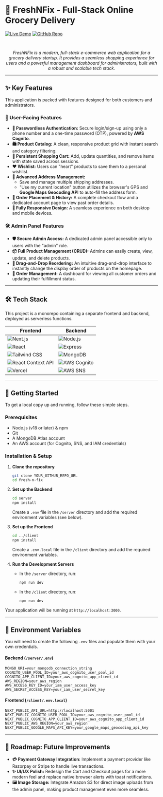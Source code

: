 # 🛒 FreshNFix - Full-Stack Online Grocery Delivery

[![Live Demo](https://img.shields.io/badge/Live-Demo-brightgreen?style=for-the-badge)](https://fresh-n-fix.vercel.app)
[![GitHub Repo](https://img.shields.io/badge/GitHub-Repo-blue?style=for-the-badge&logo=github)](https://github.com/nikhil00001/FreshNFix.git)

<br>

<p align="center">
  <em>FreshNFix is a modern, full-stack e-commerce web application for a grocery delivery startup. It provides a seamless shopping experience for users and a powerful management dashboard for administrators, built with a robust and scalable tech stack.</em>
</p>

---

## ✨ Key Features

This application is packed with features designed for both customers and administrators.

### 👤 User-Facing Features
* **🔐 Passwordless Authentication:** Secure login/sign-up using only a phone number and a one-time password (OTP), powered by **AWS Cognito**.
* **🛍️ Product Catalog:** A clean, responsive product grid with instant search and category filtering.
* **🛒 Persistent Shopping Cart:** Add, update quantities, and remove items with state saved across sessions.
* **❤️ Wishlist:** Users can "heart" products to save them to a personal wishlist.
* **📍 Advanced Address Management:**
    * Save and manage multiple shipping addresses.
    * "Use my current location" button utilizes the browser's GPS and **Google Maps Geocoding API** to auto-fill the address form.
* **📜 Order Placement & History:** A complete checkout flow and a dedicated account page to view past order details.
* **📱 Fully Responsive Design:** A seamless experience on both desktop and mobile devices.

### 🛠️ Admin Panel Features
* **🛡️ Secure Admin Access:** A dedicated admin panel accessible only to users with the "admin" role.
* **📦 Full Product Management (CRUD):** Admins can easily create, view, update, and delete products.
* **🔄 Drag-and-Drop Reordering:** An intuitive drag-and-drop interface to instantly change the display order of products on the homepage.
* **🚚 Order Management:** A dashboard for viewing all customer orders and updating their fulfillment status.

---

## 🛠️ Tech Stack

This project is a monorepo containing a separate frontend and backend, deployed as serverless functions.

| Frontend                                                                                                                              | Backend                                                                                                                                                    |
| ------------------------------------------------------------------------------------------------------------------------------------- | ---------------------------------------------------------------------------------------------------------------------------------------------------------- |
| ![Next.js](https://img.shields.io/badge/Next.js-000000?logo=next.js&logoColor=white)                                                     | ![Node.js](https://img.shields.io/badge/Node.js-339933?logo=node.js&logoColor=white)                                                                       |
| ![React](https://img.shields.io/badge/React-61DAFB?logo=react&logoColor=black)                                                          | ![Express](https://img.shields.io/badge/Express.js-000?logo=express&logoColor=white)                                                                       |
| ![Tailwind CSS](https://img.shields.io/badge/Tailwind_CSS-06B6D4?logo=tailwindcss&logoColor=white)                                       | ![MongoDB](https://img.shields.io/badge/MongoDB-47A248?logo=mongodb&logoColor=white)                                                                       |
| ![React Context API](https://img.shields.io/badge/Context_API-61DAFB?logo=react&logoColor=black)                                         | ![AWS Cognito](https://img.shields.io/badge/AWS_Cognito-FF9900?logo=amazon-aws&logoColor=white)                                                             |
| ![Vercel](https://img.shields.io/badge/Vercel-000000?logo=vercel&logoColor=white)                                                        | ![AWS SNS](https://img.shields.io/badge/AWS_SNS-FF4F8B?logo=amazon-aws&logoColor=white)                                                                     |

---

## 🚀 Getting Started

To get a local copy up and running, follow these simple steps.

### Prerequisites
* Node.js (v18 or later) & npm
* Git
* A MongoDB Atlas account
* An AWS account (for Cognito, SNS, and IAM credentials)

### Installation & Setup

1.  **Clone the repository**
    ```sh
    git clone YOUR_GITHUB_REPO_URL
    cd fresh-n-fix
    ```

2.  **Set up the Backend**
    ```sh
    cd server
    npm install
    ```
    Create a `.env` file in the `/server` directory and add the required environment variables (see below).

3.  **Set up the Frontend**
    ```sh
    cd ../client
    npm install
    ```
    Create a `.env.local` file in the `/client` directory and add the required environment variables.

4.  **Run the Development Servers**
    * In the `/server` directory, run:
        ```sh
        npm run dev
        ```
    * In the `/client` directory, run:
        ```sh
        npm run dev
        ```

Your application will be running at `http://localhost:3000`.

---

## 🔑 Environment Variables

You will need to create the following `.env` files and populate them with your own credentials.

#### Backend (`/server/.env`)
```env
MONGO_URI=your_mongodb_connection_string
COGNITO_USER_POOL_ID=your_aws_cognito_user_pool_id
COGNITO_APP_CLIENT_ID=your_aws_cognito_app_client_id
AWS_REGION=your_aws_region
AWS_ACCESS_KEY_ID=your_iam_user_access_key
AWS_SECRET_ACCESS_KEY=your_iam_user_secret_key
```

#### Frontend (`/client/.env.local`)
```env
NEXT_PUBLIC_API_URL=http://localhost:5001
NEXT_PUBLIC_COGNITO_USER_POOL_ID=your_aws_cognito_user_pool_id
NEXT_PUBLIC_COGNITO_APP_CLIENT_ID=your_aws_cognito_app_client_id
NEXT_PUBLIC_AWS_REGION=your_aws_region
NEXT_PUBLIC_GOOGLE_MAPS_API_KEY=your_google_maps_geocoding_api_key
```

---

## 🔮 Roadmap: Future Improvements

* **💳 Payment Gateway Integration:** Implement a payment provider like Razorpay or Stripe to handle live transactions.
* **✨ UI/UX Polish:** Redesign the Cart and Checkout pages for a more modern feel and replace native browser alerts with toast notifications.
* **🖼️ Image Storage:** Integrate Amazon S3 for direct image uploads from the admin panel, making product management even more seamless.
